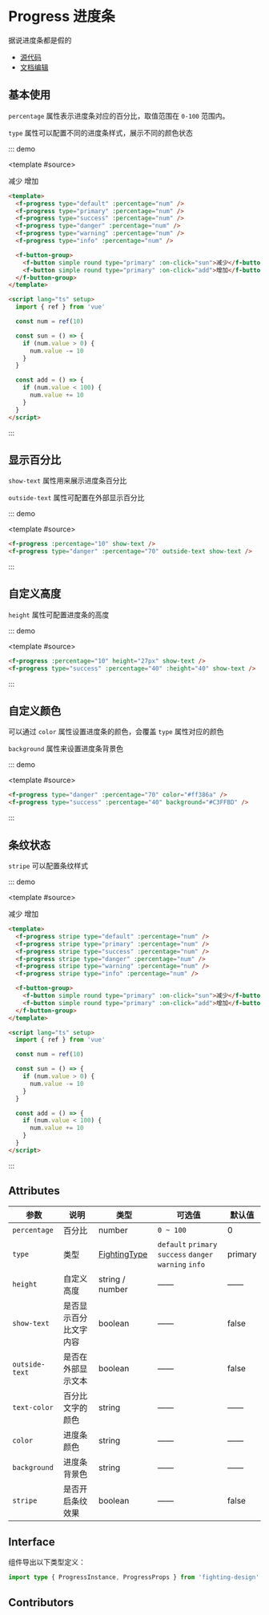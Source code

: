 # Progress 进度条

据说进度条都是假的

- [源代码](https://github.com/FightingDesign/fighting-design/tree/master/packages/fighting-design/progress)
- [文档编辑](https://github.com/FightingDesign/fighting-design/blob/master/docs/docs/components/progress.md)

## 基本使用

`percentage` 属性表示进度条对应的百分比，取值范围在 `0-100` 范围内。

`type` 属性可以配置不同的进度条样式，展示不同的颜色状态

::: demo

<template #source>

<f-progress type="default" :percentage="num" />
<f-progress type="primary" :percentage="num" />
<f-progress type="success" :percentage="num" />
<f-progress type="danger" :percentage="num" />
<f-progress type="warning" :percentage="num" />
<f-progress type="info" :percentage="num" />

<f-button-group>
<f-button simple round type="primary" :on-click="sun">减少</f-button>
<f-button simple round type="primary" :on-click="add">增加</f-button>
</f-button-group>
</template>

```html
<template>
  <f-progress type="default" :percentage="num" />
  <f-progress type="primary" :percentage="num" />
  <f-progress type="success" :percentage="num" />
  <f-progress type="danger" :percentage="num" />
  <f-progress type="warning" :percentage="num" />
  <f-progress type="info" :percentage="num" />

  <f-button-group>
    <f-button simple round type="primary" :on-click="sun">减少</f-button>
    <f-button simple round type="primary" :on-click="add">增加</f-button>
  </f-button-group>
</template>

<script lang="ts" setup>
  import { ref } from 'vue'

  const num = ref(10)

  const sun = () => {
    if (num.value > 0) {
      num.value -= 10
    }
  }

  const add = () => {
    if (num.value < 100) {
      num.value += 10
    }
  }
</script>
```

:::

## 显示百分比

`show-text` 属性用来展示进度条百分比

`outside-text` 属性可配置在外部显示百分比

::: demo

<template #source>
<f-progress :percentage="10" show-text />
<f-progress type="danger" :percentage="70" outside-text show-text />
</template>

```html
<f-progress :percentage="10" show-text />
<f-progress type="danger" :percentage="70" outside-text show-text />
```

:::

## 自定义高度

`height` 属性可配置进度条的高度

::: demo

<template #source>
<f-progress :percentage="10" height="27px" show-text />
<f-progress type="success" :percentage="40" :height="40" show-text />
</template>

```html
<f-progress :percentage="10" height="27px" show-text />
<f-progress type="success" :percentage="40" :height="40" show-text />
```

:::

## 自定义颜色

可以通过 `color` 属性设置进度条的颜色，会覆盖 `type` 属性对应的颜色

`background` 属性来设置进度条背景色

::: demo

<template #source>
<f-progress type="danger" :percentage="70" color="#ff386a" />
<f-progress type="success" :percentage="40" background="#C3FFBD" />
</template>

```html
<f-progress type="danger" :percentage="70" color="#ff386a" />
<f-progress type="success" :percentage="40" background="#C3FFBD" />
```

:::

## 条纹状态

`stripe` 可以配置条纹样式

::: demo

<template #source>
<f-progress stripe type="default" :percentage="num" />
<f-progress stripe type="primary" :percentage="num" />
<f-progress stripe type="success" :percentage="num" />
<f-progress stripe type="danger" :percentage="num" />
<f-progress stripe type="warning" :percentage="num" />
<f-progress stripe type="info" :percentage="num" />

<f-button-group>
  <f-button simple round type="primary" :on-click="sun">减少</f-button>
  <f-button simple round type="primary" :on-click="add">增加</f-button>
</f-button-group>
</template>

```html
<template>
  <f-progress stripe type="default" :percentage="num" />
  <f-progress stripe type="primary" :percentage="num" />
  <f-progress stripe type="success" :percentage="num" />
  <f-progress stripe type="danger" :percentage="num" />
  <f-progress stripe type="warning" :percentage="num" />
  <f-progress stripe type="info" :percentage="num" />

  <f-button-group>
    <f-button simple round type="primary" :on-click="sun">减少</f-button>
    <f-button simple round type="primary" :on-click="add">增加</f-button>
  </f-button-group>
</template>

<script lang="ts" setup>
  import { ref } from 'vue'

  const num = ref(10)

  const sun = () => {
    if (num.value > 0) {
      num.value -= 10
    }
  }

  const add = () => {
    if (num.value < 100) {
      num.value += 10
    }
  }
</script>
```

:::

## Attributes

| 参数           | 说明                   | 类型                                                               | 可选值                                                  | 默认值  |
| -------------- | ---------------------- | ------------------------------------------------------------------ | ------------------------------------------------------- | ------- |
| `percentage`   | 百分比                 | number                                                             | `0 ~ 100`                                               | 0       |
| `type`         | 类型                   | <a href="/components/interface.html#fightingtype">FightingType</a> | `default` `primary` `success` `danger` `warning` `info` | primary |
| `height`       | 自定义高度             | string / number                                                    | ——                                                      | ——      |
| `show-text`    | 是否显示百分比文字内容 | boolean                                                            | ——                                                      | false   |
| `outside-text` | 是否在外部显示文本     | boolean                                                            | ——                                                      | false   |
| `text-color`   | 百分比文字的颜色       | string                                                             | ——                                                      | ——      |
| `color`        | 进度条颜色             | string                                                             | ——                                                      | ——      |
| `background`   | 进度条背景色           | string                                                             | ——                                                      | ——      |
| `stripe`       | 是否开启条纹效果       | boolean                                                            | ——                                                      | false   |

## Interface

组件导出以下类型定义：

```ts
import type { ProgressInstance, ProgressProps } from 'fighting-design'
```

## Contributors

<a href="https://github.com/Tyh2001" target="_blank">
  <f-avatar round src="https://avatars.githubusercontent.com/u/73180970?v=4" />
</a>

<a href="https://github.com/ding139725" target="_blank">
  <f-avatar round src="https://avatars.githubusercontent.com/u/48934746?v=4" />
</a>

<a href="https://github.com/lzyaom" target="_blank">
  <f-avatar round src="https://avatars.githubusercontent.com/u/26430638?v=4" />
</a>

<script setup lang="ts">
  import { ref } from 'vue'

  const num = ref(10)

  const sun = () => {
    if (num.value > 0) {
      num.value -= 10
    }
  }

  const add = () => {
    if (num.value < 100) {
      num.value += 10
    }
  }
</script>

<style scoped>
  .f-progress {
    margin-bottom: 10px;
  }
</style>
